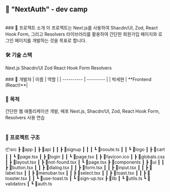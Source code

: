## 🚀 "NextAuth" - dev camp

<br/>
### 🌟 프로젝트 소개
이 프로젝트는 Next.js를 사용하여 Shacdn/UI, Zod, React Hook Form, 그리고 Resolvers 라이브러리를 활용하여 간단한 회원가입 페이지와 로그인 페이지를 개발하는 것을 목표로 합니다.
<br/>

### 🛠️ 기술 스택

<div>Next.js
Shacdn/UI
Zod
React Hook Form
Resolvers</div>
<br/>
### 👥 개발자	
| 이름   | 역할 |
| ---------- | --------- |
| 박세현 | **Frontend (React)**|
<br/>

### 📄 목적

<div>간단한 웹 애플리케이션 개발, 배포
Next.js, Shacdn/UI, Zod, React Hook Form, Resolvers 사용 연습</div>
<br/>

### 🔧 프로젝트 구조

<div>
📦src
 ┣ 📂app
 ┃ ┣ 📂api
 ┃ ┃ ┣ 📂signup
 ┃ ┃ ┃ ┗ 📜rooute.ts
 ┃ ┃ ┗ 📜logo
 ┃ ┣ 📂cart
 ┃ ┃ ┗ 📜page.tsx
 ┃ ┣ 📂login
 ┃ ┃ ┗ 📜page.tsx
 ┃ ┣ 📜favicon.ico
 ┃ ┣ 📜globals.css
 ┃ ┣ 📜layout.tsx
 ┃ ┣ 📜not-found.tsx
 ┃ ┗ 📜page.tsx
 ┣ 📂components
 ┃ ┣ 📂ui
 ┃ ┃ ┣ 📜button.tsx
 ┃ ┃ ┣ 📜dialog.tsx
 ┃ ┃ ┣ 📜form.tsx
 ┃ ┃ ┣ 📜input.tsx
 ┃ ┃ ┣ 📜label.tsx
 ┃ ┃ ┣ 📜menubar.tsx
 ┃ ┃ ┣ 📜select.tsx
 ┃ ┃ ┣ 📜toast.tsx
 ┃ ┃ ┣ 📜toaster.tsx
 ┃ ┃ ┗ 📜use-toast.ts
 ┃ ┗ 📜sign-up.tsx
 ┣ 📂lib
 ┃ ┗ 📜utils.ts
 ┗ 📂validators
 ┃ ┗ 📜auth.ts
</div>
<br/>
